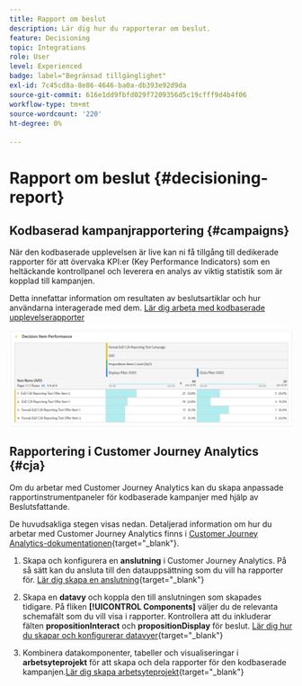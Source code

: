 ```yaml
---
title: Rapport om beslut
description: Lär dig hur du rapporterar om beslut.
feature: Decisioning
topic: Integrations
role: User
level: Experienced
badge: label="Begränsad tillgänglighet"
exl-id: 7c45cd8a-8e86-4646-ba0a-db393e92d9da
source-git-commit: 616e1dd9fbfd029f7209356d5c19cfff9d4b4f06
workflow-type: tm+mt
source-wordcount: '220'
ht-degree: 0%

---
```



# Rapport om beslut {#decisioning-report}

## Kodbaserad kampanjrapportering {#campaigns}

När den kodbaserade upplevelsen är live kan ni få tillgång till dedikerade rapporter för att övervaka KPI:er (Key Performance Indicators) som en heltäckande kontrollpanel och leverera en analys av viktig statistik som är kopplad till kampanjen.

Detta innefattar information om resultaten av beslutsartiklar och hur användarna interagerade med dem. [Lär dig arbeta med kodbaserade upplevelserapporter](../reports/campaign-global-report-cja-code.md)

![](../reports/assets/cja-decisioning-item-performance.png)

## Rapportering i Customer Journey Analytics {#cja}

Om du arbetar med Customer Journey Analytics kan du skapa anpassade rapportinstrumentpaneler för kodbaserade kampanjer med hjälp av Beslutsfattande.

De huvudsakliga stegen visas nedan. Detaljerad information om hur du arbetar med Customer Journey Analytics finns i [Customer Journey Analytics-dokumentationen](https://experienceleague.adobe.com/en/docs/analytics-platform/using/cja-landing){target="_blank"}.

1. Skapa och konfigurera en **anslutning** i Customer Journey Analytics. På så sätt kan du ansluta till den datauppsättning som du vill ha rapporter för. [Lär dig skapa en anslutning](https://experienceleague.adobe.com/en/docs/analytics-platform/using/cja-connections/create-connection){target="_blank"}

1. Skapa en **datavy** och koppla den till anslutningen som skapades tidigare. På fliken **[!UICONTROL Components]** väljer du de relevanta schemafält som du vill visa i rapporter. Kontrollera att du inkluderar fälten **propositionInteract** och **propositionDisplay** för beslut. [Lär dig hur du skapar och konfigurerar datavyer](https://experienceleague.adobe.com/en/docs/analytics-platform/using/cja-dataviews/create-dataview){target="_blank"}

1. Kombinera datakomponenter, tabeller och visualiseringar i **arbetsyteprojekt** för att skapa och dela rapporter för den kodbaserade kampanjen.[Lär dig skapa arbetsyteprojekt](https://experienceleague.adobe.com/en/docs/analytics-platform/using/cja-workspace/build-workspace-project/create-projects){target="_blank"}
